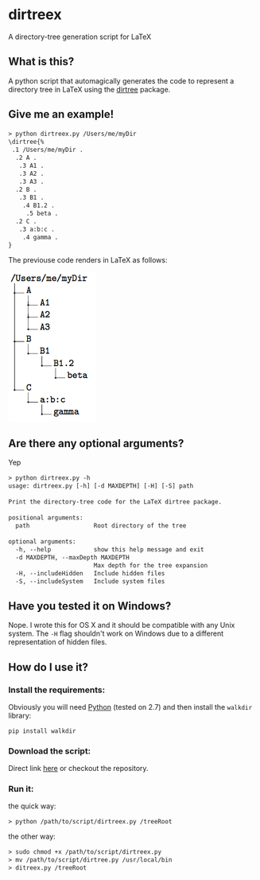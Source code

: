 # dirtreex
A directory-tree generation script for LaTeX

## What is this?
A python script that automagically  generates the code to represent a directory tree in LaTeX using the [dirtree](http://get-software.net/macros/generic/dirtree/dirtree.pdf) package.

## Give me an example!
    > python dirtreex.py /Users/me/myDir
    \dirtree{%
     .1 /Users/me/myDir .
      .2 A .
       .3 A1 .
       .3 A2 .
       .3 A3 .
      .2 B .
       .3 B1 .
        .4 B1.2 .
         .5 beta .
      .2 C .
       .3 a:b:c .
        .4 gamma .
    }

The previouse code renders in LaTeX as follows:

![tree_in_latex](./img/latex_result.png)

## Are there any optional arguments?
Yep

    > python dirtreex.py -h
    usage: dirtreex.py [-h] [-d MAXDEPTH] [-H] [-S] path

    Print the directory-tree code for the LaTeX dirtree package.

    positional arguments:
      path                  Root directory of the tree

    optional arguments:
      -h, --help            show this help message and exit
      -d MAXDEPTH, --maxDepth MAXDEPTH
                            Max depth for the tree expansion
      -H, --includeHidden   Include hidden files
      -S, --includeSystem   Include system files

## Have you tested it on Windows?
Nope. I wrote this for OS X and it should be compatible with any Unix system. 
The `-H` flag shouldn't work on Windows due to a different representation of hidden files.

## How do I use it?
### Install the requirements:

Obviously you will need [Python](https://www.python.org/downloads/) (tested on 2.7) and then install the `walkdir` library:

    pip install walkdir

### Download the script:
Direct link [here](https://raw.githubusercontent.com/dimatteomaurizio/dirtreex/master/dirtreex.py) or checkout the repository.

### Run it:

the quick way:

    > python /path/to/script/dirtreex.py /treeRoot

the other way:
    
    > sudo chmod +x /path/to/script/dirtreex.py
    > mv /path/to/script/dirtree.py /usr/local/bin
    > ditreex.py /treeRoot
